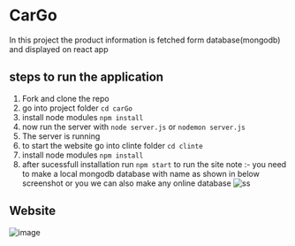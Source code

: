 # CarGo
In this project the product information is fetched form database(mongodb) and displayed on react app

## steps to run the application
1. Fork and clone the repo
1. go into project folder `cd carGo`
1. install node modules `npm install`
1. now run the server with `node server.js` or `nodemon server.js`
1. The server is running 
1. to start the website go into clinte folder `cd clinte`
1. install node modules `npm install` 
1. after sucessfull installation run `npm start` to run the site
note :- you need to make a local mongodb database with name as shown in below screenshot or you we can also make any online database
![ss](https://user-images.githubusercontent.com/77985528/178110373-53fb3b43-17b7-413e-bddb-a6664d1c6e00.jpeg)

## Website
![image](https://user-images.githubusercontent.com/77985528/178110434-fe452cc1-c83d-4446-b9c9-9c52cdefb155.png)
